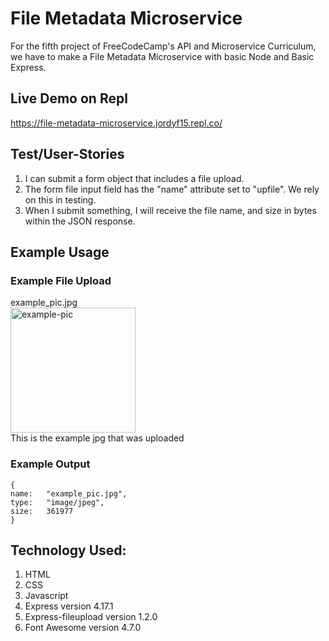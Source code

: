 # File Metadata Microservice
For the fifth project of FreeCodeCamp's API and Microservice Curriculum, we have to make a File Metadata Microservice with basic Node and Basic Express.

## Live Demo on Repl
https://file-metadata-microservice.jordyf15.repl.co/

## Test/User-Stories
1. I can submit a form object that includes a file upload.
2. The form file input field has the "name" attribute set to "upfile". We rely on this in testing.
3. When I submit something, I will receive the file name, and size in bytes within the JSON response.

## Example Usage
### Example File Upload
example_pic.jpg  
<img src="https://i.pinimg.com/originals/10/af/c0/10afc094b2296da05445f0cb9163a8fe.jpg" alt="example-pic" width="200"/>  
This is the example jpg that was uploaded
### Example Output
```
{
name:	"example_pic.jpg",
type:	"image/jpeg",
size:	361977
}
```

## Technology Used:
1. HTML
2. CSS
3. Javascript
4. Express version 4.17.1
5. Express-fileupload version 1.2.0
6. Font Awesome version 4.7.0